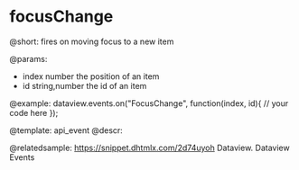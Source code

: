 focusChange
=============

@short:
fires on moving focus to a new item

@params:
- index 	number 				the position of an item
- id 		string,number 		the id of an item


@example:
dataview.events.on("FocusChange", function(index, id){
    // your code here
});


@template: api_event
@descr:


@relatedsample:
https://snippet.dhtmlx.com/2d74uyoh	Dataview. Dataview Events
